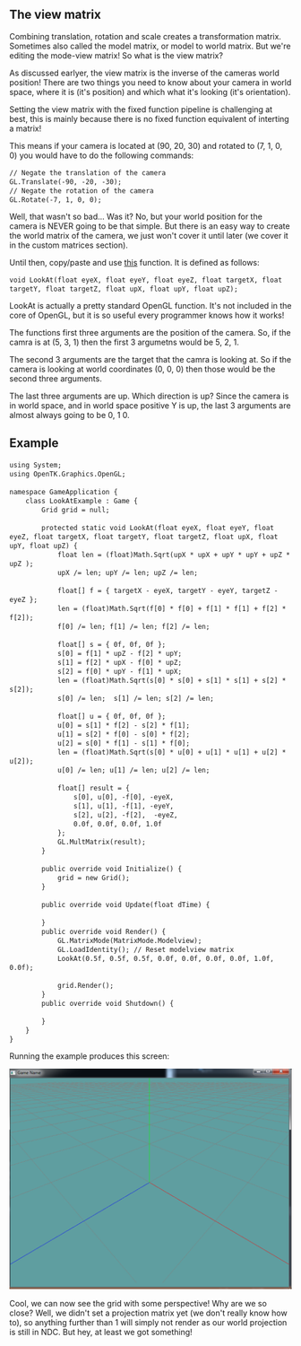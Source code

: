 ## The view matrix 
Combining translation, rotation and scale creates a transformation matrix. Sometimes also called the model matrix, or model to world matrix. But we're editing the mode-view matrix! So what is the view matrix?

As discussed earlyer, the view matrix is the inverse of the cameras world position! There are two things you need to know about your camera in world space, where it is (it's position) and which what it's looking (it's orientation).

Setting the view matrix with the fixed function pipeline is challenging at best, this is mainly because there is no fixed function equivalent of interting a matrix! 

This means if your camera is located at (90, 20, 30) and rotated to (7, 1, 0, 0) you would have to do the following commands:

```
// Negate the translation of the camera
GL.Translate(-90, -20, -30);
// Negate the rotation of the camera
GL.Rotate(-7, 1, 0, 0);
```

Well, that wasn't so bad... Was it? No, but your world position for the camera is NEVER going to be that simple. But there is an easy way to create the world matrix of the camera, we just won't cover it until later (we cover it in the custom matrices section).

Until then, copy/paste and use [this](https://gist.github.com/gszauer/91038dbb010755d719de) function. It is defined as follows:

```
void LookAt(float eyeX, float eyeY, float eyeZ, float targetX, float targetY, float targetZ, float upX, float upY, float upZ);
```

LookAt is actually a pretty standard OpenGL function. It's not included in the core of OpenGL, but it is so useful every programmer knows how it works!

The functions first three arguments are the position of the camera. So, if the camra is at (5, 3, 1) then the first 3 argumetns would be 5, 2, 1.

The second 3 arguments are the target that the camra is looking at. So if the camera is looking at world coordinates (0, 0, 0) then those would be the second three arguments.

The last three arguments are up. Which direction is up? Since the camera is in world space, and in world space positive Y is up, the last 3 arguments are almost always going to be 0, 1 0.

## Example
```
using System;
using OpenTK.Graphics.OpenGL;

namespace GameApplication {
    class LookAtExample : Game {
        Grid grid = null;

        protected static void LookAt(float eyeX, float eyeY, float eyeZ, float targetX, float targetY, float targetZ, float upX, float upY, float upZ) {
            float len = (float)Math.Sqrt(upX * upX + upY * upY + upZ * upZ );
            upX /= len; upY /= len; upZ /= len;

            float[] f = { targetX - eyeX, targetY - eyeY, targetZ - eyeZ };
            len = (float)Math.Sqrt(f[0] * f[0] + f[1] * f[1] + f[2] * f[2]);
            f[0] /= len; f[1] /= len; f[2] /= len;

            float[] s = { 0f, 0f, 0f };
            s[0] = f[1] * upZ - f[2] * upY;
            s[1] = f[2] * upX - f[0] * upZ;
            s[2] = f[0] * upY - f[1] * upX;
            len = (float)Math.Sqrt(s[0] * s[0] + s[1] * s[1] + s[2] * s[2]);
            s[0] /= len;  s[1] /= len; s[2] /= len;

            float[] u = { 0f, 0f, 0f };
            u[0] = s[1] * f[2] - s[2] * f[1];
            u[1] = s[2] * f[0] - s[0] * f[2];
            u[2] = s[0] * f[1] - s[1] * f[0];
            len = (float)Math.Sqrt(s[0] * u[0] + u[1] * u[1] + u[2] * u[2]);
            u[0] /= len; u[1] /= len; u[2] /= len;

            float[] result = {
                s[0], u[0], -f[0], -eyeX,
                s[1], u[1], -f[1], -eyeY,
                s[2], u[2], -f[2],  -eyeZ,
                0.0f, 0.0f, 0.0f, 1.0f
            };
            GL.MultMatrix(result);
        }

        public override void Initialize() {
            grid = new Grid();
        }

        public override void Update(float dTime) {

        }
        public override void Render() {
            GL.MatrixMode(MatrixMode.Modelview);
            GL.LoadIdentity(); // Reset modelview matrix
            LookAt(0.5f, 0.5f, 0.5f, 0.0f, 0.0f, 0.0f, 0.0f, 1.0f, 0.0f);

            grid.Render();
        }
        public override void Shutdown() {

        }
    }
}
```

Running the example produces this screen:

![LOOKIE](lookAt.png)

Cool, we can now see the grid with some perspective! Why are we so close? Well, we didn't set a projection matrix yet (we don't really know how to), so anything further than 1 will simply not render as our world projection is still in NDC. But hey, at least we got something!
